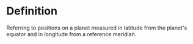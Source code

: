 # Definition

Referring to positions on a planet measured in latitude from the
planet's equator and in longitude from a reference meridian.
